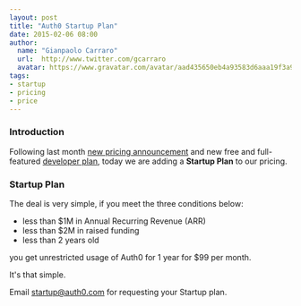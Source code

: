 ```yaml
---
layout: post
title: "Auth0 Startup Plan"
date: 2015-02-06 08:00
author:
  name: "Gianpaolo Carraro"
  url:  http://www.twitter.com/gcarraro
  avatar: https://www.gravatar.com/avatar/aad435650eb4a93583d6aaa19f3a91f4.png?s=60
tags:
- startup
- pricing
- price
---
```


### Introduction

Following last month [new pricing announcement](https://auth0.com/pricing) and new free and full-featured [developer plan](https://auth0.com/signup), today we are adding a **Startup Plan** to our pricing. 

### Startup Plan

The deal is very simple, if you meet the three conditions below:

- less than $1M in Annual Recurring Revenue (ARR)
- less than $2M in raised funding
- less than 2 years old

you get unrestricted usage of Auth0 for 1 year for $99 per month.

It's that simple.

Email [startup@auth0.com](mailto:startup@auth0.com) for requesting your Startup plan.

